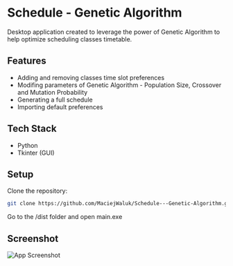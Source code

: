 
# Schedule - Genetic Algorithm

Desktop application created to leverage the power of Genetic Algorithm to help optimize scheduling classes timetable.




## Features

- Adding and removing classes time slot preferences
- Modifing parameters of Genetic Algorithm - Population Size, Crossover and Mutation Probability
- Generating a full schedule
- Importing default preferences


## Tech Stack

- Python
- Tkinter (GUI)



## Setup

Clone the repository:
```bash
git clone https://github.com/MaciejWaluk/Schedule---Genetic-Algorithm.git
```

Go to the /dist folder and open main.exe
## Screenshot

![App Screenshot](https://res.cloudinary.com/dympkaqkj/image/upload/v1707834817/wi8m68tcyoyrgmrowy8n.png)

